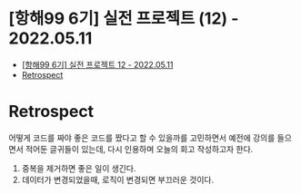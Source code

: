 # [항해99 6기] 실전 프로젝트 (12) - 2022.05.11

<!-- TOC -->

- [[항해99 6기] 실전 프로젝트 12 - 2022.05.11](#%ED%95%AD%ED%95%B499-6%EA%B8%B0-%EC%8B%A4%EC%A0%84-%ED%94%84%EB%A1%9C%EC%A0%9D%ED%8A%B8-12---20220511)
- [Retrospect](#retrospect)

<!-- /TOC -->

# Retrospect
어떻게 코드를 짜야 좋은 코드를 짰다고 할 수 있을까를 고민하면서 예전에 강의를 들으면서 적어둔 글귀들이 있는데, 다시 인용하며 오늘의 회고 작성하고자 한다.

1. 중복을 제거하면 좋은 일이 생긴다.
2. 데이터가 변경되었을때, 로직이 변경되면 부끄러운 것이다.